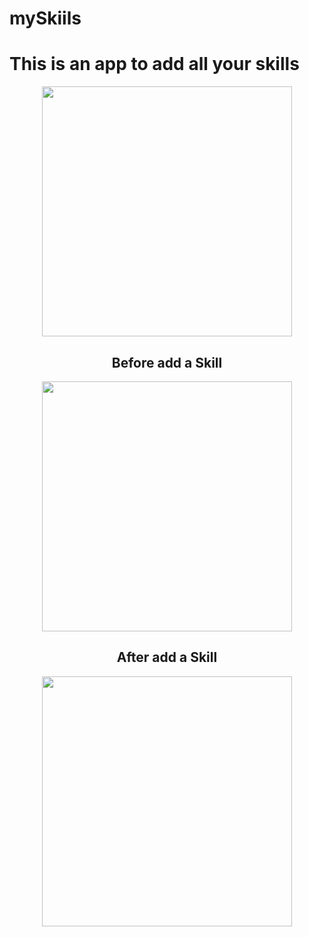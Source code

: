 # mySkiils


<H1>This is an app to add all your skills</H1>
 
 <div align="center">
 <img src="https://user-images.githubusercontent.com/64233836/212694943-8e850575-64cb-4547-9a31-1ad0e3b6cc5d.png" width="400px" />
</div>
 
<div align="center">
<H2>Before add a Skill</H2>
</div>

<div align="center">
 <img src="https://user-images.githubusercontent.com/64233836/212695474-cf698192-2aab-41de-8b9e-09929cf23b05.png" width="400px" />
</div>

<div align="center">
<H2>After add a Skill</H2>
</div>

<div align="center">
 <img src="https://user-images.githubusercontent.com/64233836/212567676-31613347-221f-4781-927c-930414da2445.png" width="400px" />
</div>
